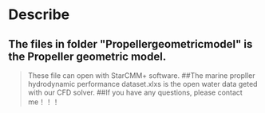 # Describe
## The files in folder "Propellergeometricmodel" is the Propeller geometric model.
>These file can open with StarCMM+ software.
##The marine propller hydrodynamic performance dataset.xlxs is the open water data geted with our CFD solver.
##If you have any questions, please contact me！！！
